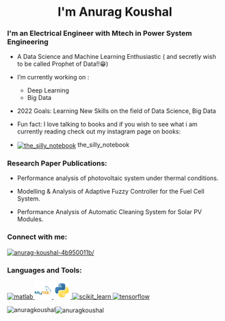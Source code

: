 
<h1 align="center"> I'm Anurag Koushal</h1>

### I'm an Electrical Engineer with  Mtech in Power System Engineering   

- A Data Science and Machine Learning Enthusiastic ( and secretly wish to be called Prophet of Data!!😁)
- I’m currently working on :
    -  Deep Learning
    -  Big Data

- 2022 Goals: Learning New Skills on the field of Data Science, Big Data 
- Fun fact: I love talking to books and if you wish to see what i am currently reading check out my instagram page on books:
- <a href="https://instagram.com/the_silly_notebook" target="blank"><img align="center" src="https://raw.githubusercontent.com/rahuldkjain/github-profile-readme-generator/master/src/images/icons/Social/instagram.svg" alt="the_silly_notebook" height="30" width="40" /></a> the_silly_notebook
</p>
<h3 align="left">Research Paper Publications:</h3>
<p align="left">
    
- Performance analysis of photovoltaic system under thermal conditions.
    
- Modelling & Analysis of Adaptive Fuzzy Controller for the Fuel Cell System.
    
- Performance Analysis of Automatic Cleaning System for Solar PV Modules.

<h3 align="left">Connect with me:</h3>
<p align="left">
<a href="https://linkedin.com/in/anurag-koushal-4b950011b/" target="blank"><img align="center" src="https://raw.githubusercontent.com/rahuldkjain/github-profile-readme-generator/master/src/images/icons/Social/linked-in-alt.svg" alt="anurag-koushal-4b950011b/" height="30" width="40" /></a>
</p>

<h3 align="left">Languages and Tools:</h3>
<p align="left"> <a href="https://www.mathworks.com/" target="_blank" rel="noreferrer"> <img src="https://upload.wikimedia.org/wikipedia/commons/2/21/Matlab_Logo.png" alt="matlab" width="40" height="40"/> </a> <a href="https://www.mysql.com/" target="_blank" rel="noreferrer"> <img src="https://raw.githubusercontent.com/devicons/devicon/master/icons/mysql/mysql-original-wordmark.svg" alt="mysql" width="40" height="40"/> </a> <a href="https://www.python.org" target="_blank" rel="noreferrer"> <img src="https://raw.githubusercontent.com/devicons/devicon/master/icons/python/python-original.svg" alt="python" width="40" height="40"/> </a> <a href="https://scikit-learn.org/" target="_blank" rel="noreferrer"> <img src="https://upload.wikimedia.org/wikipedia/commons/0/05/Scikit_learn_logo_small.svg" alt="scikit_learn" width="40" height="40"/> </a> <a href="https://www.tensorflow.org" target="_blank" rel="noreferrer"> <img src="https://www.vectorlogo.zone/logos/tensorflow/tensorflow-icon.svg" alt="tensorflow" width="40" height="40"/> </a> </p>

<p><img align="left" src="https://github-readme-stats.vercel.app/api/top-langs?username=anuragkoushal&show_icons=true&locale=en&layout=compact" alt="anuragkoushal" /></p>
<p><img align="center" src="https://github-readme-streak-stats.herokuapp.com/?user=anuragkoushal&" alt="anuragkoushal" /></p>
